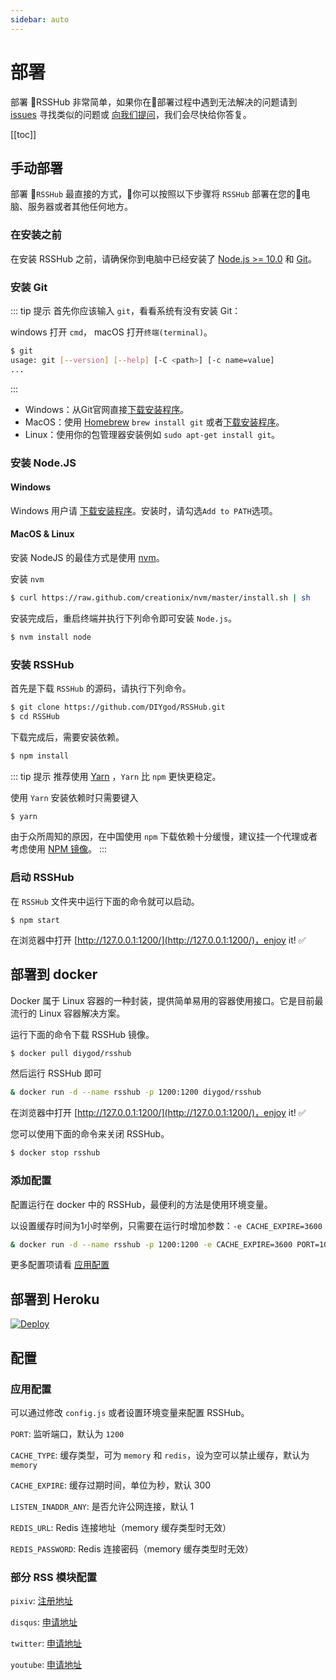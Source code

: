 ```yaml
---
sidebar: auto
---
```


# 部署

部署 RSSHub 非常简单，如果你在部署过程中遇到无法解决的问题请到 [issues](https://github.com/DIYgod/RSSHub/issues) 寻找类似的问题或 [向我们提问](https://github.com/DIYgod/RSSHub/issues/new)，我们会尽快给你答复。

[[toc]]

## 手动部署

部署 `RSSHub` 最直接的方式，你可以按照以下步骤将 `RSSHub` 部署在您的电脑、服务器或者其他任何地方。

### 在安装之前

在安装 RSSHub 之前，请确保你到电脑中已经安装了 [Node.js >= 10.0](https://nodejs.org/) 和 [Git](https://git-scm.com/)。

### 安装 Git

::: tip 提示
首先你应该输入 `git`，看看系统有没有安装 Git：

windows 打开 `cmd`， macOS 打开`终端(terminal)`。

``` bash
$ git
usage: git [--version] [--help] [-C <path>] [-c name=value]
...
```
:::

* Windows：从Git官网直接[下载安装程序](https://git-scm.com/downloads)。
* MacOS：使用 [Homebrew](https://brew.sh/) `brew install git` 或者[下载安装程序](https://git-scm.com/download/mac)。
* Linux：使用你的包管理器安装例如 `sudo apt-get install git`。

### 安装 Node.JS

#### Windows
Windows 用户请 [下载安装程序](https://nodejs.org/zh-cn/)。安装时，请勾选`Add to PATH`选项。

#### MacOS & Linux
安装 NodeJS 的最佳方式是使用 [nvm](https://github.com/creationix/nvm)。

安装 `nvm`
``` bash
$ curl https://raw.github.com/creationix/nvm/master/install.sh | sh
```

安装完成后，重启终端并执行下列命令即可安装 `Node.js`。

``` bash
$ nvm install node
```

### 安装 RSSHub

首先是下载 `RSSHub` 的源码，请执行下列命令。

``` bash
$ git clone https://github.com/DIYgod/RSSHub.git
$ cd RSSHub
```

下载完成后，需要安装依赖。

``` bash
$ npm install
```

::: tip 提示
推荐使用 [Yarn](https://yarn.bootcss.com/) ，`Yarn` 比 `npm` 更快更稳定。

使用 `Yarn` 安装依赖时只需要键入
``` bash
$ yarn
```

由于众所周知的原因，在中国使用 `npm` 下载依赖十分缓慢，建议挂一个代理或者考虑使用 [NPM 镜像](https://npm.taobao.org/)。
:::

### 启动 RSSHub

在 `RSSHub` 文件夹中运行下面的命令就可以启动。

```
$ npm start
```

在浏览器中打开 [http://127.0.0.1:1200/](http://127.0.0.1:1200/)，enjoy it! ✅

## 部署到 docker

Docker 属于 Linux 容器的一种封装，提供简单易用的容器使用接口。它是目前最流行的 Linux 容器解决方案。

运行下面的命令下载 RSSHub 镜像。

``` bash
$ docker pull diygod/rsshub
```

然后运行 RSSHub 即可

``` bash
& docker run -d --name rsshub -p 1200:1200 diygod/rsshub
```

在浏览器中打开 [http://127.0.0.1:1200/](http://127.0.0.1:1200/)，enjoy it! ✅

您可以使用下面的命令来关闭 RSSHub。

``` bash
$ docker stop rsshub
```

### 添加配置

配置运行在 docker 中的 RSSHub，最便利的方法是使用环境变量。

以设置缓存时间为1小时举例，只需要在运行时增加参数：`-e CACHE_EXPIRE=3600`

``` bash
& docker run -d --name rsshub -p 1200:1200 -e CACHE_EXPIRE=3600 PORT=1000 diygod/rsshub
```

更多配置项请看 [应用配置](#应用配置)

## 部署到 Heroku
[![Deploy](https://www.herokucdn.com/deploy/button.png)](https://heroku.com/deploy?template=https%3A%2F%2Fgithub.com%2FDIYgod%2FRSSHub)

## 配置

### 应用配置

可以通过修改 `config.js` 或者设置环境变量来配置 RSSHub。

`PORT`: 监听端口，默认为 `1200`

`CACHE_TYPE`: 缓存类型，可为 `memory` 和 `redis`，设为空可以禁止缓存，默认为 `memory`

`CACHE_EXPIRE`: 缓存过期时间，单位为秒，默认 300

`LISTEN_INADDR_ANY`: 是否允许公网连接，默认 1

`REDIS_URL`: Redis 连接地址（memory 缓存类型时无效）

`REDIS_PASSWORD`: Redis 连接密码（memory 缓存类型时无效）

### 部分 RSS 模块配置

`pixiv`: [注册地址](https://accounts.pixiv.net/signup)

`disqus`: [申请地址](https://disqus.com/api/applications/)

`twitter`: [申请地址](https://apps.twitter.com)

`youtube`: [申请地址](https://console.developers.google.com/)
